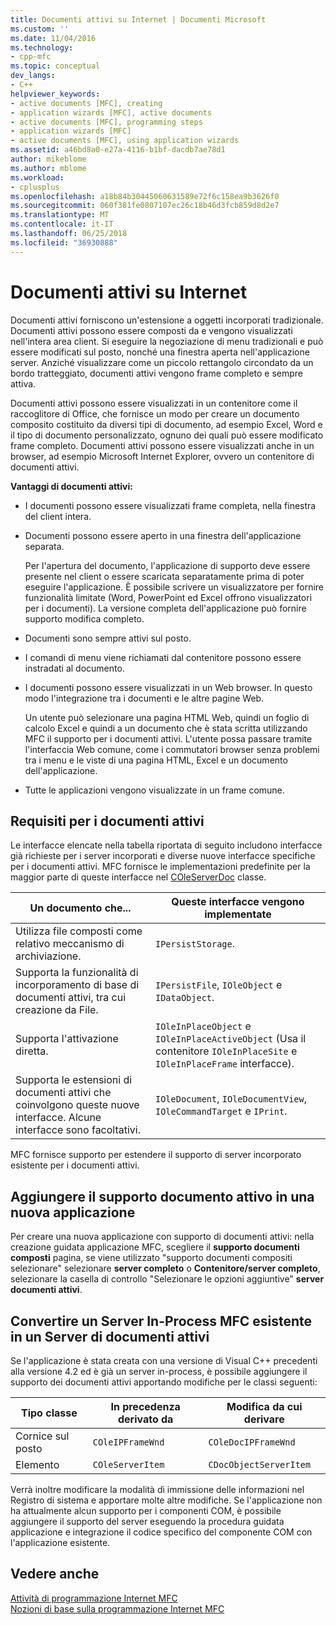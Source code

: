 ```yaml
---
title: Documenti attivi su Internet | Documenti Microsoft
ms.custom: ''
ms.date: 11/04/2016
ms.technology:
- cpp-mfc
ms.topic: conceptual
dev_langs:
- C++
helpviewer_keywords:
- active documents [MFC], creating
- application wizards [MFC], active documents
- active documents [MFC], programming steps
- application wizards [MFC]
- active documents [MFC], using application wizards
ms.assetid: a46bd8a0-e27a-4116-b1bf-dacdb7ae78d1
author: mikeblome
ms.author: mblome
ms.workload:
- cplusplus
ms.openlocfilehash: a18b84b30445060631589e72f6c158ea9b3626f0
ms.sourcegitcommit: 060f381fe0807107ec26c18b46d3fcb859d8d2e7
ms.translationtype: MT
ms.contentlocale: it-IT
ms.lasthandoff: 06/25/2018
ms.locfileid: "36930888"
---
```

# <a name="active-documents-on-the-internet"></a>Documenti attivi su Internet
Documenti attivi forniscono un'estensione a oggetti incorporati tradizionale. Documenti attivi possono essere composti da e vengono visualizzati nell'intera area client. Si eseguire la negoziazione di menu tradizionali e può essere modificati sul posto, nonché una finestra aperta nell'applicazione server. Anziché visualizzare come un piccolo rettangolo circondato da un bordo tratteggiato, documenti attivi vengono frame completo e sempre attiva.  
  
 Documenti attivi possono essere visualizzati in un contenitore come il raccoglitore di Office, che fornisce un modo per creare un documento composito costituito da diversi tipi di documento, ad esempio Excel, Word e il tipo di documento personalizzato, ognuno dei quali può essere modificato frame completo. Documenti attivi possono essere visualizzati anche in un browser, ad esempio Microsoft Internet Explorer, ovvero un contenitore di documenti attivi.  
  
 **Vantaggi di documenti attivi:**  
  
-   I documenti possono essere visualizzati frame completa, nella finestra del client intera.  
  
-   Documenti possono essere aperto in una finestra dell'applicazione separata.  
  
     Per l'apertura del documento, l'applicazione di supporto deve essere presente nel client o essere scaricata separatamente prima di poter eseguire l'applicazione. È possibile scrivere un visualizzatore per fornire funzionalità limitate (Word, PowerPoint ed Excel offrono visualizzatori per i documenti). La versione completa dell'applicazione può fornire supporto modifica completo.  
  
-   Documenti sono sempre attivi sul posto.  
  
-   I comandi di menu viene richiamati dal contenitore possono essere instradati al documento.  
  
-   I documenti possono essere visualizzati in un Web browser. In questo modo l'integrazione tra i documenti e le altre pagine Web.  
  
     Un utente può selezionare una pagina HTML Web, quindi un foglio di calcolo Excel e quindi a un documento che è stata scritta utilizzando MFC il supporto per i documenti attivi. L'utente possa passare tramite l'interfaccia Web comune, come i commutatori browser senza problemi tra i menu e le viste di una pagina HTML, Excel e un documento dell'applicazione.  
  
-   Tutte le applicazioni vengono visualizzate in un frame comune.  
  
## <a name="requirements-for-active-documents"></a>Requisiti per i documenti attivi  
 Le interfacce elencate nella tabella riportata di seguito includono interfacce già richieste per i server incorporati e diverse nuove interfacce specifiche per i documenti attivi. MFC fornisce le implementazioni predefinite per la maggior parte di queste interfacce nel [COleServerDoc](../mfc/reference/coleserverdoc-class.md) classe.  
  
|Un documento che...|Queste interfacce vengono implementate|  
|-------------------------|---------------------------------|  
|Utilizza file composti come relativo meccanismo di archiviazione.|`IPersistStorage`.|  
|Supporta la funzionalità di incorporamento di base di documenti attivi, tra cui creazione da File.|`IPersistFile`, `IOleObject` e `IDataObject`.|  
|Supporta l'attivazione diretta.|`IOleInPlaceObject` e `IOleInPlaceActiveObject` (Usa il contenitore `IOleInPlaceSite` e `IOleInPlaceFrame` interfacce).|  
|Supporta le estensioni di documenti attivi che coinvolgono queste nuove interfacce. Alcune interfacce sono facoltativi.|`IOleDocument`, `IOleDocumentView`, `IOleCommandTarget` e `IPrint`.|  
  
 MFC fornisce supporto per estendere il supporto di server incorporato esistente per i documenti attivi.  
  
## <a name="add-active-document-support-to-a-new-application"></a>Aggiungere il supporto documento attivo in una nuova applicazione  
 Per creare una nuova applicazione con supporto di documenti attivi: nella creazione guidata applicazione MFC, scegliere il **supporto documenti composti** pagina, se viene utilizzato "supporto documenti compositi selezionare" selezionare **server completo** o  **Contenitore/server completo**, selezionare la casella di controllo "Selezionare le opzioni aggiuntive" **server documenti attivi**.  
  
##  <a name="_core_convert_an_existing_mfc_in.2d.process_server_to_an_activex_document_server"></a> Convertire un Server In-Process MFC esistente in un Server di documenti attivi  
 Se l'applicazione è stata creata con una versione di Visual C++ precedenti alla versione 4.2 ed è già un server in-process, è possibile aggiungere il supporto dei documenti attivi apportando modifiche per le classi seguenti:  
  
|Tipo classe|In precedenza derivato da|Modifica da cui derivare|  
|----------------|---------------------------|---------------------------|  
|Cornice sul posto|`COleIPFrameWnd`|`COleDocIPFrameWnd`|  
|Elemento|`COleServerItem`|`CDocObjectServerItem`|  
  
 Verrà inoltre modificare la modalità di immissione delle informazioni nel Registro di sistema e apportare molte altre modifiche. Se l'applicazione non ha attualmente alcun supporto per i componenti COM, è possibile aggiungere il supporto del server eseguendo la procedura guidata applicazione e integrazione il codice specifico del componente COM con l'applicazione esistente.  
  
## <a name="see-also"></a>Vedere anche  
 [Attività di programmazione Internet MFC](../mfc/mfc-internet-programming-tasks.md)   
 [Nozioni di base sulla programmazione Internet MFC](../mfc/mfc-internet-programming-basics.md)

